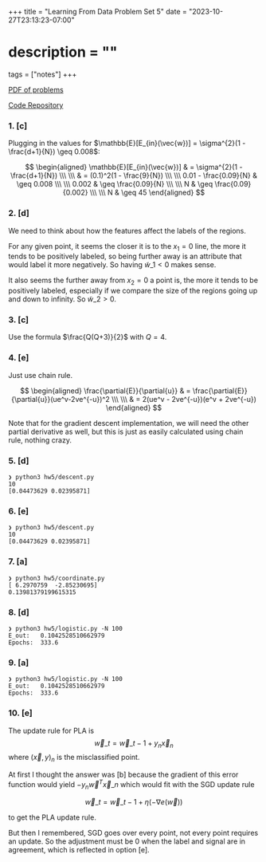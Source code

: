 +++
title = "Learning From Data Problem Set 5"
date = "2023-10-27T23:13:23-07:00"
# description = ""

tags = ["notes"]
+++

[PDF of problems](https://work.caltech.edu/homework/hw5.pdf)

[Code Repository](https://github.com/lienzhuzhu/lfd)


<h3>1. [c]</h3>

Plugging in the values for $\mathbb{E}[E_{in}(\vec{w})] = \sigma^{2}(1 - \frac{d+1}{N}) \geq 0.008$:

$$
\begin{aligned}
\mathbb{E}[E_{in}(\vec{w})]     & =     \sigma^{2}(1 - \frac{d+1}{N}) \\\ \\\
                                & =     (0.1)^2(1 - \frac{9}{N}) \\\ \\\
0.01 - \frac{0.09}{N}           & \geq  0.008 \\\ \\\
0.002                           & \geq  \frac{0.09}{N} \\\ \\\
N                               & \geq  \frac{0.09}{0.002} \\\ \\\
N                               & \geq  45
\end{aligned}
$$


<h3>2. [d]</h3>

We need to think about how the features affect the labels of the regions.

For any given point, it seems the closer it is to the $x_1 = 0$ line, the more it tends to be positively labeled, so being further away is an attribute that would label it more negatively. So having $\tilde{w}\_1 < 0$ makes sense.

It also seems the further away from $x_2 = 0$ a point is, the more it tends to be positively labeled, especially if we compare the size of the regions going up and down to infinity. So $\tilde{w}\_2 > 0$.


<h3>3. [c]</h3>

Use the formula $\frac{Q(Q+3)}{2}$ with $Q=4$.


<h3>4. [e]</h3>

Just use chain rule.

$$
\begin{aligned}
\frac{\partial{E}}{\partial{u}} & = \frac{\partial{E}}{\partial{u}}(ue^v-2ve^{-u})^2 \\\ \\\
                                & = 2(ue^v - 2ve^{-u})(e^v + 2ve^{-u})
\end{aligned}
$$

Note that for the gradient descent implementation, we will need the other partial derivative as well, but this is just as easily calculated using chain rule, nothing crazy.


<h3>5. [d]</h3>

```
❯ python3 hw5/descent.py
10
[0.04473629 0.02395871]
```


<h3>6. [e]</h3>

```
❯ python3 hw5/descent.py
10
[0.04473629 0.02395871]
```


<h3>7. [a]</h3>

```
❯ python3 hw5/coordinate.py
[ 6.2970759  -2.85230695]
0.13981379199615315
```


<h3>8. [d]</h3>

```
❯ python3 hw5/logistic.py -N 100
E_out:   0.1042528510662979
Epochs:  333.6
```


<h3>9. [a]</h3>

```
❯ python3 hw5/logistic.py -N 100
E_out:   0.1042528510662979
Epochs:  333.6
```


<h3>10. [e]</h3>

The update rule for PLA is
$$
\vec{w}\_t = \vec{w}\_{t-1} + y_n\vec{x}_n
$$
where $(\vec{x}, y)_n$ is the misclassified point.

At first I thought the answer was [b] because the gradient of this error function would yield $-y_n\vec{w}^T\vec{x}\_n$ which would fit with the SGD update rule

$$
\vec{w}\_t = \vec{w}\_{t-1} + \eta (-\nabla{e(\vec{w})})
$$

to get the PLA update rule.

But then I remembered, SGD goes over every point, not every point requires an update. So the adjustment must be 0 when the label and signal are in agreement, which is reflected in option [e].
